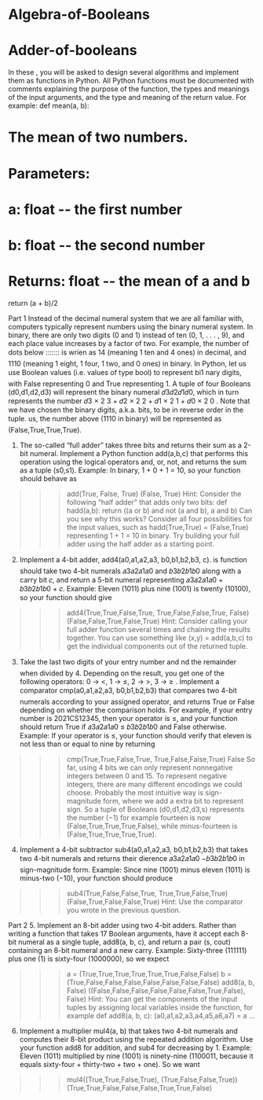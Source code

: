 # Algebra-of-Booleans
# Adder-of-booleans


In these , you will be asked to design several algorithms and implement
them as functions in Python. All Python functions must be documented with
comments explaining the purpose of the function, the types and meanings of the
input arguments, and the type and meaning of the return value. For example:
def mean(a, b):
# The mean of two numbers.
#
# Parameters:
# a: float -- the first number
# b: float -- the second number
#
# Returns: float -- the mean of a and b
return (a + b)/2

Part 1
Instead of the decimal numeral system that we are all familiar with, computers
typically represent numbers using the binary numeral system. In binary, there are
only two digits (0 and 1) instead of ten (0, 1, . . . , 9), and each place value increases
by a factor of two. For example, the number of dots below
:::::::
is wrien as 14 (meaning 1 ten and 4 ones) in decimal, and 1110 (meaning 1 eight,
1 four, 1 two, and 0 ones) in binary.
In Python, let us use Boolean values (i.e. values of type bool) to represent bi1
nary digits, with False representing 0 and True representing 1. A tuple of four
Booleans (d0,d1,d2,d3) will represent the binary numeral 𝑑3𝑑2𝑑1𝑑0, which in
turn represents the number 𝑑3 × 2
3 + 𝑑2 × 2
2 + 𝑑1 × 2
1 + 𝑑0 × 2
0
. Note that we have chosen the binary digits, a.k.a. bits, to be in reverse order in the tuple. us, the
number above (1110 in binary) will be represented as (False,True,True,True).

1. The so-called “full adder” takes three bits and returns their sum as a 2-bit
numeral. Implement a Python function add(a,b,c) that performs this
operation using the logical operators and, or, not, and returns the sum as a
tuple (s0,s1).
Example: In binary, 1 + 0 + 1 = 10, so your function should behave as
>>> add(True, False, True)
(False, True)
Hint: Consider the following “half adder” that adds only two bits:
def hadd(a,b):
return ((a or b) and not (a and b), a and b)
Can you see why this works? Consider all four possibilities for the input
values, such as hadd(True,True) = (False,True) representing 1 + 1 =
10 in binary. Try building your full adder using the half adder as a starting
point.

2. Implement a 4-bit adder, add4(a0,a1,a2,a3, b0,b1,b2,b3, c). is
function should take two 4-bit numerals 𝑎3𝑎2𝑎1𝑎0 and 𝑏3𝑏2𝑏1𝑏0 along with a
carry bit 𝑐, and return a 5-bit numeral representing 𝑎3𝑎2𝑎1𝑎0 + 𝑏3𝑏2𝑏1𝑏0 + 𝑐.
Example: Eleven (1011) plus nine (1001) is twenty (10100), so your function
should give
>>> add4(True,True,False,True, True,False,False,True, False)
(False,False,True,False,True)
Hint: Consider calling your full adder function several times and chaining
the results together. You can use something like (x,y) = add(a,b,c) to
get the individual components out of the returned tuple.

3. Take the last two digits of your entry number and nd the remainder when
divided by 4. Depending on the result, you get one of the following operators:
0 → <, 1 → ≤, 2 → >, 3 → ≥ .
Implement a comparator cmp(a0,a1,a2,a3, b0,b1,b2,b3) that compares two 4-bit numerals according to your assigned operator, and returns
True or False depending on whether the comparison holds. For example,
if your entry number is 2021CS12345, then your operator is ≤, and your
function should return True if 𝑎3𝑎2𝑎1𝑎0 ≤ 𝑏3𝑏2𝑏1𝑏0 and False otherwise.
Example: If your operator is ≤, your function should verify that eleven is
not less than or equal to nine by returning
>>> cmp(True,True,False,True, True,False,False,True)
False
So far, using 4 bits we can only represent nonnegative integers between 0 and 15.
To represent negative integers, there are many different encodings we could choose.
Probably the most intuitive way is sign-magnitude form, where we add a extra bit to
represent sign. So a tuple of Booleans (d0,d1,d2,d3,s) represents the number
(−1)
 for example fourteen is now (False,True,True,True,False),
while minus-fourteen is (False,True,True,True,True).
4. Implement a 4-bit subtractor sub4(a0,a1,a2,a3, b0,b1,b2,b3) that
takes two 4-bit numerals and returns their dierence 𝑎3𝑎2𝑎1𝑎0 −𝑏3𝑏2𝑏1𝑏0 in
sign-magnitude form.
Example: Since nine (1001) minus eleven (1011) is minus-two (−10), your
function should produce
>>> sub4(True,False,False,True, True,True,False,True)
(False,True,False,False,True)
Hint: Use the comparator you wrote in the previous question.

Part 2
5. Implement an 8-bit adder using two 4-bit adders. Rather than writing a
function that takes 17 Boolean arguments, have it accept each 8-bit numeral
as a single tuple, add8(a, b, c), and return a pair (s, cout) containing
an 8-bit numeral and a new carry.
Example: Sixty-three (111111) plus one (1) is sixty-four (1000000), so we
expect
>>> a = (True,True,True,True,True,True,False,False)
>>> b = (True,False,False,False,False,False,False,False)
>>> add8(a, b, False)
((False,False,False,False,False,False,True,False), False)
Hint: You can get the components of the input tuples by assigning local
variables inside the function, for example
def add8(a, b, c):
(a0,a1,a2,a3,a4,a5,a6,a7) = a
...
6. Implement a multiplier mul4(a, b) that takes two 4-bit numerals and
computes their 8-bit product using the repeated addition algorithm. Use
your function add8 for addition, and sub4 for decreasing by 1.
Example: Eleven (1011) multiplied by nine (1001) is ninety-nine (1100011,
because it equals sixty-four + thirty-two + two + one). So we want
>>> mul4((True,True,False,True), (True,False,False,True))
(True,True,False,False,False,True,True,False)
